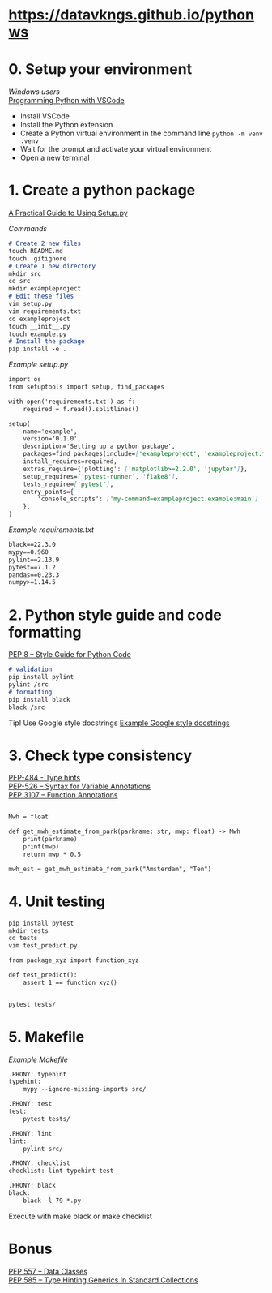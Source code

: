# https://datavkngs.github.io/pythonws
# 0. Setup your environment

*Windows users*\
[Programming Python with VSCode](https://code.visualstudio.com/docs/python)
- Install VSCode
- Install the Python extension
- Create a Python virtual environment in the command line ```python -m venv .venv ```
- Wait for the prompt and activate your virtual environment
- Open a new terminal


# 1. Create a python package

[A Practical Guide to Using Setup.py](https://godatadriven.com/blog/a-practical-guide-to-using-setup-py/)

*Commands*
```markdown
# Create 2 new files
touch README.md
touch .gitignore
# Create 1 new directory
mkdir src
cd src
mkdir exampleproject
# Edit these files
vim setup.py
vim requirements.txt
cd exampleproject
touch __init__.py
touch example.py
# Install the package
pip install -e .
```
*Example setup.py*
```markdown
import os
from setuptools import setup, find_packages

with open('requirements.txt') as f:
    required = f.read().splitlines()

setup(
    name='example',
    version='0.1.0',
    description='Setting up a python package',
    packages=find_packages(include=['exampleproject', 'exampleproject.*']),
    install_requires=required,
    extras_require={'plotting': ['matplotlib>=2.2.0', 'jupyter']},
    setup_requires=['pytest-runner', 'flake8'],
    tests_require=['pytest'],
    entry_points={
        'console_scripts': ['my-command=exampleproject.example:main']
    },
)
```

*Example requirements.txt*
```markdown
black==22.3.0
mypy==0.960
pylint==2.13.9
pytest==7.1.2
pandas==0.23.3
numpy>=1.14.5
```

# 2. Python style guide and code formatting

[PEP 8 – Style Guide for Python Code](https://www.python.org/dev/peps/pep-0008)

```markdown
# validation
pip install pylint
pylint /src
# formatting
pip install black
black /src
```
Tip! Use Google style docstrings [Example Google style docstrings](https://sphinxcontrib-napoleon.readthedocs.io/en/latest/example_google.html)

# 3. Check type consistency

[PEP-484 - Type hints](https://www.python.org/dev/peps/pep-484)\
[PEP-526 – Syntax for Variable Annotations](https://www.python.org/dev/peps/pep-526)\
[PEP 3107 – Function Annotations](https://www.python.org/dev/peps/pep-3107)

```markdown

Mwh = float

def get_mwh_estimate_from_park(parkname: str, mwp: float) -> Mwh
    print(parkname)
    print(mwp)
    return mwp * 0.5

mwh_est = get_mwh_estimate_from_park("Amsterdam", "Ten")

```

# 4. Unit testing

```markdown
pip install pytest
mkdir tests
cd tests
vim test_predict.py

from package_xyz import function_xyz

def test_predict():
    assert 1 == function_xyz()


pytest tests/
```

# 5. Makefile

*Example Makefile*
```markdown
.PHONY: typehint
typehint:
	mypy --ignore-missing-imports src/

.PHONY: test
test:
	pytest tests/

.PHONY: lint
lint:
	pylint src/

.PHONY: checklist
checklist: lint typehint test

.PHONY: black
black:
	black -l 79 *.py 
```

Execute with make black or make checklist

# Bonus

[PEP 557 – Data Classes](https://www.python.org/dev/peps/pep-557) \
[PEP 585 – Type Hinting Generics In Standard Collections](https://www.python.org/dev/peps/pep-585)
